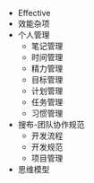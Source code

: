 - Effective
- 效能杂项
- 个人管理
	- 笔记管理
	- 时间管理
	- 精力管理
	- 目标管理
	- 计划管理
	- 任务管理
	- 习惯管理
- 搜布-团队协作规范
	- 开发流程
	- 开发规范
	- 项目管理
- 思维模型